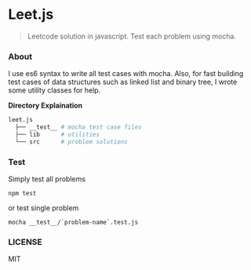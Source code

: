 # Leet.js
> Leetcode solution in javascript. Test each problem using mocha.

### About

I use es6 syntax to write all test cases with mocha. Also, for fast building test cases of data structures such as linked list and binary tree, I wrote some utility classes for help.

**Directory Explaination**

```sh
leet.js
  ├── __test__ # mocha test case files
  ├── lib      # utilities
  └── src      # problem solutions
```

### Test

Simply test all problems

```
npm test
```

or test single problem

```
mocha __test__/`problem-name`.test.js
```

### LICENSE

MIT
